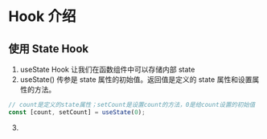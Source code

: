 # Hook 介绍

## 使用 State Hook

1. useState Hook 让我们在函数组件中可以存储内部 state
2. useState() 传参是 state 属性的初始值。返回值是定义的 state 属性和设置属性的方法。

```javascript
// count是定义的state属性；setCount是设置count的方法，0是给count设置的初始值
const [count, setCount] = useState(0);
```

3.
